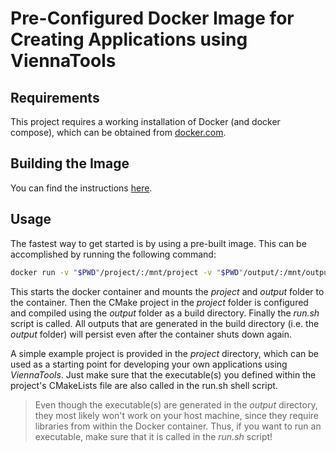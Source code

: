 # Pre-Configured Docker Image for Creating Applications using ViennaTools

## Requirements

This project requires a working installation of Docker (and docker compose), which can be obtained from [docker.com](https://www.docker.com/).

## Building the Image

You can find the instructions [here](ViennaTools/README.md).

## Usage

The fastest way to get started is by using a pre-built image. This can be accomplished by running the following command:

```bash
docker run -v "$PWD"/project/:/mnt/project -v "$PWD"/output/:/mnt/output yozoon/viennatools:latest
```

This starts the docker container and mounts the _project_ and _output_ folder to the container. Then the CMake project in the _project_ folder is configured and compiled using the _output_ folder as a build directory. Finally the _run.sh_ script is called. All outputs that are generated in the build directory (i.e. the _output_ folder) will persist even after the container shuts down again.

A simple example project is provided in the _project_ directory, which can be used as a starting point for developing your own applications using _ViennaTools_. Just make sure that the executable(s) you defined within the project's CMakeLists file are also called in the run.sh shell script.

> Even though the executable(s) are generated in the _output_ directory, they most likely won't work on your host machine, since they require libraries from within the Docker container. Thus, if you want to run an executable, make sure that it is called in the _run.sh_ script!  
